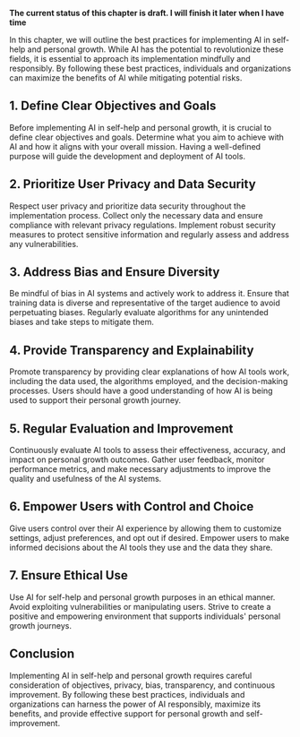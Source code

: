 **The current status of this chapter is draft. I will finish it later when I have time**

In this chapter, we will outline the best practices for implementing AI in self-help and personal growth. While AI has the potential to revolutionize these fields, it is essential to approach its implementation mindfully and responsibly. By following these best practices, individuals and organizations can maximize the benefits of AI while mitigating potential risks.

**1. Define Clear Objectives and Goals**
----------------------------------------

Before implementing AI in self-help and personal growth, it is crucial to define clear objectives and goals. Determine what you aim to achieve with AI and how it aligns with your overall mission. Having a well-defined purpose will guide the development and deployment of AI tools.

**2. Prioritize User Privacy and Data Security**
------------------------------------------------

Respect user privacy and prioritize data security throughout the implementation process. Collect only the necessary data and ensure compliance with relevant privacy regulations. Implement robust security measures to protect sensitive information and regularly assess and address any vulnerabilities.

**3. Address Bias and Ensure Diversity**
----------------------------------------

Be mindful of bias in AI systems and actively work to address it. Ensure that training data is diverse and representative of the target audience to avoid perpetuating biases. Regularly evaluate algorithms for any unintended biases and take steps to mitigate them.

**4. Provide Transparency and Explainability**
----------------------------------------------

Promote transparency by providing clear explanations of how AI tools work, including the data used, the algorithms employed, and the decision-making processes. Users should have a good understanding of how AI is being used to support their personal growth journey.

**5. Regular Evaluation and Improvement**
-----------------------------------------

Continuously evaluate AI tools to assess their effectiveness, accuracy, and impact on personal growth outcomes. Gather user feedback, monitor performance metrics, and make necessary adjustments to improve the quality and usefulness of the AI systems.

**6. Empower Users with Control and Choice**
--------------------------------------------

Give users control over their AI experience by allowing them to customize settings, adjust preferences, and opt out if desired. Empower users to make informed decisions about the AI tools they use and the data they share.

**7. Ensure Ethical Use**
-------------------------

Use AI for self-help and personal growth purposes in an ethical manner. Avoid exploiting vulnerabilities or manipulating users. Strive to create a positive and empowering environment that supports individuals' personal growth journeys.

**Conclusion**
--------------

Implementing AI in self-help and personal growth requires careful consideration of objectives, privacy, bias, transparency, and continuous improvement. By following these best practices, individuals and organizations can harness the power of AI responsibly, maximize its benefits, and provide effective support for personal growth and self-improvement.
